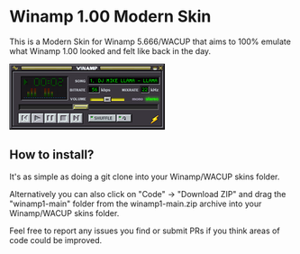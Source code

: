 # Winamp 1.00 Modern Skin

This is a Modern Skin for Winamp 5.666/WACUP that aims to 100% emulate what Winamp 1.00 looked and felt like back in the day.

![Screenshot](https://raw.githubusercontent.com/0x5066/winamp1/main/screenshot.png)

## How to install?

It's as simple as doing a git clone into your Winamp/WACUP skins folder.

Alternatively you can also click on "Code" -> "Download ZIP" and drag the "winamp1-main" folder from the winamp1-main.zip archive into your Winamp/WACUP skins folder.

Feel free to report any issues you find or submit PRs if you think areas of code could be improved.
